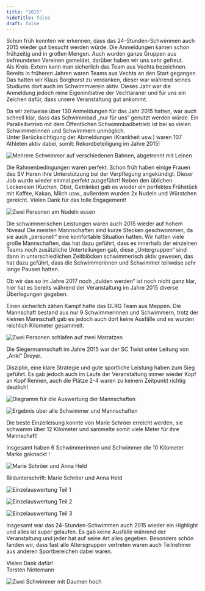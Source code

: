 ```yaml
---
title: "2015"
hideTitle: false
draft: false
---
```

Schon früh konnten wir erkennen, dass das 24-Stunden-Schwimmen auch 2015 wieder gut besucht werden würde. Die Anmeldungen kamen schon frühzeitig und in großen Mengen. Auch wurden ganze Gruppen aus befreundeten Vereinen gemeldet, darüber haben wir uns sehr gefreut.\
Als Kreis-Extern kann man sicherlich das Team aus Vechta bezeichnen. Bereits in früheren Jahren waren Teams aus Vechta an den Start gegangen. Das hatten wir Klaus Borghorst zu verdanken, dieser war während seines Studiums dort auch im Schwimmverein aktiv. Dieses Jahr war die Anmeldung jedoch reine Eigeninitiative der Vechtaraner und für uns ein Zeichen dafür, dass unsere Veranstaltung gut ankommt.

Da wir zeitweise über 130 Anmeldungen für das Jahr 2015 hatten, war auch schnell klar, dass das Schwimmbad „nur für uns“ genutzt werden würde. Ein Parallelbetrieb mit dem Öffentlichen Schwimmbadbetrieb ist bei so vielen Schwimmerinnen und Schwimmern unmöglich.\
Unter Berücksichtigung der Abmeldungen (Krankheit usw.) waren 107 Athleten aktiv dabei, somit: Rekordbeteiligung im Jahre 2015!

![Mehrere Schwimmer auf verschiedenen Bahnen, abgetrennt mit Leinen](/images/uploads/24h-schwimmen/schwimmbad_600x400-equal-24h-schwimmen-2015.jpg)

Die Rahmenbedingungen waren perfekt. Schon früh haben einige Frauen des SV Haren ihre Unterstützung bei der Verpflegung angekündigt. Dieser Job wurde wieder einmal perfekt ausgeführt! Neben den üblichen Leckereien (Kuchen, Obst, Getränke) gab es wieder ein perfektes Frühstück mit Kaffee, Kakao, Milch usw., außerdem wurden 2x Nudeln und Würstchen gereicht. Vielen Dank für das tolle Engagement!

![Zwei Personen am Nudeln essen](/images/uploads/24h-schwimmen/essen_600x400-equal-24h-schwimmen-2015.jpg)

Die schwimmerischen Leistungen waren auch 2015 wieder auf hohem Niveau! Die meisten Mannschaften sind kurze Stecken geschwommen, da sie auch „personell“ eine komfortable Situation hatten. Wir hatten viele große Mannschaften, das hat dazu geführt, dass es innerhalb der einzelnen Teams noch zusätzliche Unterteilungen gab, diese „Untergruppen“ sind dann in unterschiedlichen Zeitblöcken schwimmerisch aktiv gewesen, das hat dazu geführt, dass die Schwimmerinnen und Schwimmer teilweise sehr lange Pausen hatten.

Ob wir das so im Jahre 2017 noch „dulden werden“ ist noch nicht ganz klar, hier hat es bereits während der Veranstaltung im Jahre 2015 diverse Überlegungen gegeben.

Einen sicherlich zähen Kampf hatte das DLRG Team aus Meppen. Die Mannschaft bestand aus nur 9 Schwimmerinnen und Schwimmern, trotz der kleinen Mannschaft gab es jedoch auch dort keine Ausfälle und es wurden reichlich Kilometer gesammelt.

![Zwei Personen schlafen auf zwei Matratzen](/images/uploads/24h-schwimmen/schlafen_600x400-equal-24h-schwimmen-2015.jpg)

Die Siegermannschaft im Jahre 2015 war der SC Twist unter Leitung von „Anki“ Dreyer.

Disziplin, eine klare Strategie und gute sportliche Leistung haben zum Sieg geführt. Es gab jedoch auch im Laufe der Veranstaltung immer wieder Kopf an Kopf Rennen, auch die Plätze 2-4 waren zu keinem Zeitpunkt richtig deutlich!

![Diagramm für die Auswertung der Mannschaften](/images/uploads/24h-schwimmen/diagramm_600x234-equal-2015.png)

![Ergebnis über alle Schwimmer und Mannschaften](/images/uploads/24h-schwimmen/res_uebers_600x407-equal-2015.png)

Die beste Einzelleisung konnte von Marie Schröer erreicht werden, sie schwamm über 12 Kilometer und sammelte somit viele Meter für ihre Mannschaft!

Insgesamt haben 6 Schwimmerinnen und Schwimmer die 10 Kilometer Marke geknackt !

![Marie Schröer und Anna Held](/images/uploads/24h-schwimmen/marie_anna_600x400-equal-2015.jpg)

Bildunterschrift: Marie Schröer und Anna Held

![Einzelauswertung Teil 1](/images/uploads/24h-schwimmen/einzel_500x755-equal-2015.png)

![Einzelauswertung Teil 2](/images/uploads/24h-schwimmen/einzel2_500x765-equal-2015.png)

![Einzelauswertung Teil 3](/images/uploads/24h-schwimmen/einzel3_500x504-equal-2015.png)

Insgesamt war das 24-Stunden-Schwimmen auch 2015 wieder ein Highlight und alles ist super gelaufen. Es gab keine Ausfälle während der Veranstaltung und jeder hat auf seine Art alles gegeben. Besonders schön fanden wir, dass fast alle Altersgruppen vertreten waren auch Teilnehmer aus anderen Sportbereichen dabei waren.

Vielen Dank dafür!\
Torsten Nintemann

![Zwei Schwimmer mit Daumen hoch](/images/uploads/24h-schwimmen/top_600x400-equal-2015.jpg)
